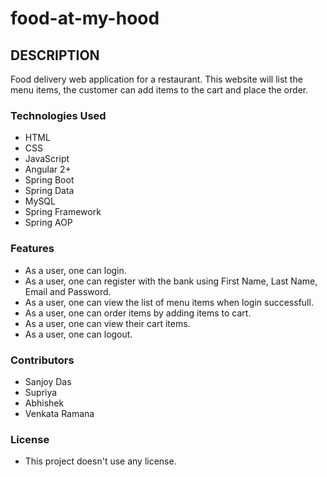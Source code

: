 # food-at-my-hood

## DESCRIPTION
Food delivery web application for a restaurant. This website will list the menu items, the customer can add items to the cart and place the order.

### Technologies Used
* HTML
* CSS
* JavaScript
* Angular 2+
* Spring Boot
* Spring Data
* MySQL
* Spring Framework
* Spring AOP 

### Features
* As a user, one can login.
* As a user, one can register with the bank using First Name, Last Name, Email and Password.
* As a user, one can view the list of menu items when login successfull.
* As a user, one can order items by adding items to cart.
* As a user, one can view their cart items.
* As a user, one can logout.

### Contributors
* Sanjoy Das
* Supriya
* Abhishek 
* Venkata Ramana
### License
*  This project doesn't use any license.
